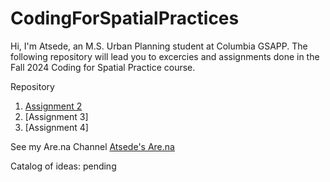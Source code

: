 # CodingForSpatialPractices
Hi, I'm Atsede, an M.S. Urban Planning student at Columbia GSAPP. The following repository will lead you to excercies and assignments done in the Fall 2024 Coding for Spatial Practice course.

Repository
1. [Assignment 2](https://github.com/atsexaa/CodingForSpatialPractices/blob/0449ccc1937025a876e9f454f021a055e2bdabf3/Atsede-exercise01-housesormuseums.html)
2. [Assignment 3]
3. [Assignment 4]

See my Are.na Channel
[Atsede's Are.na](https://www.are.na/atsede-assayehgen/channels)

Catalog of ideas: pending
